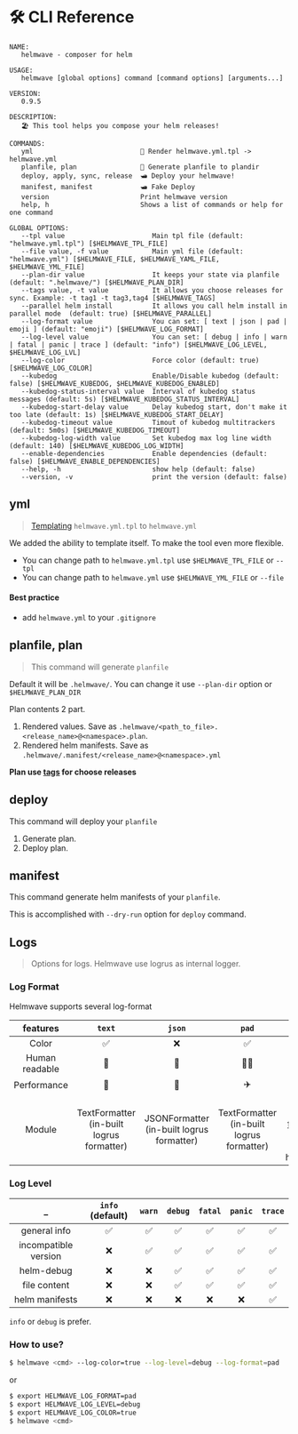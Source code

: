 # 🛠 CLI Reference

```
NAME:
   helmwave - composer for helm

USAGE:
   helmwave [global options] command [command options] [arguments...]

VERSION:
   0.9.5

DESCRIPTION:
   🏖 This tool helps you compose your helm releases!

COMMANDS:
   yml                           📄 Render helmwave.yml.tpl -> helmwave.yml
   planfile, plan                📜 Generate planfile to plandir
   deploy, apply, sync, release  🛥 Deploy your helmwave!
   manifest, manifest            🛥 Fake Deploy
   version                       Print helmwave version
   help, h                       Shows a list of commands or help for one command

GLOBAL OPTIONS:
   --tpl value                      Main tpl file (default: "helmwave.yml.tpl") [$HELMWAVE_TPL_FILE]
   --file value, -f value           Main yml file (default: "helmwave.yml") [$HELMWAVE_FILE, $HELMWAVE_YAML_FILE, $HELMWAVE_YML_FILE]
   --plan-dir value                 It keeps your state via planfile (default: ".helmwave/") [$HELMWAVE_PLAN_DIR]
   --tags value, -t value           It allows you choose releases for sync. Example: -t tag1 -t tag3,tag4 [$HELMWAVE_TAGS]
   --parallel helm install          It allows you call helm install in parallel mode  (default: true) [$HELMWAVE_PARALLEL]
   --log-format value               You can set: [ text | json | pad | emoji ] (default: "emoji") [$HELMWAVE_LOG_FORMAT]
   --log-level value                You can set: [ debug | info | warn  | fatal | panic | trace ] (default: "info") [$HELMWAVE_LOG_LEVEL, $HELMWAVE_LOG_LVL]
   --log-color                      Force color (default: true) [$HELMWAVE_LOG_COLOR]
   --kubedog                        Enable/Disable kubedog (default: false) [$HELMWAVE_KUBEDOG, $HELMWAVE_KUBEDOG_ENABLED]
   --kubedog-status-interval value  Interval of kubedog status messages (default: 5s) [$HELMWAVE_KUBEDOG_STATUS_INTERVAL]
   --kubedog-start-delay value      Delay kubedog start, don't make it too late (default: 1s) [$HELMWAVE_KUBEDOG_START_DELAY]
   --kubedog-timeout value          Timout of kubedog multitrackers (default: 5m0s) [$HELMWAVE_KUBEDOG_TIMEOUT]
   --kubedog-log-width value        Set kubedog max log line width (default: 140) [$HELMWAVE_KUBEDOG_LOG_WIDTH]
   --enable-dependencies            Enable dependencies (default: false) [$HELMWAVE_ENABLE_DEPENDENCIES]
   --help, -h                       show help (default: false)
   --version, -v                    print the version (default: false)

```

## yml

> [Templating](/tpl) `helmwave.yml.tpl` to `helmwave.yml`

We added the ability to template itself. To make the tool even more flexible.

- You can change path to `helmwave.yml.tpl` use `$HELMWAVE_TPL_FILE` or `--tpl`
- You can change path to `helmwave.yml` use `$HELMWAVE_YML_FILE` or `--file`


#### Best practice

- add `helmwave.yml` to your `.gitignore`


## planfile, plan

> This command will generate `planfile`

Default it will be `.helmwave/`. You can change it use `--plan-dir` option or `$HELMWAVE_PLAN_DIR`

Plan contents 2 part.

1. Rendered values. Save as `.helmwave/<path_to_file>.<release_name>@<namespace>.plan`. 
2. Rendered helm manifests. Save as `.helmwave/.manifest/<release_name>@<namespace>.yml`


**Plan use [tags](https://helmwave.github.io/yml/tags/) for choose releases**

## deploy

This command will deploy your `planfile`

1. Generate plan.
2. Deploy plan.

## manifest

This command generate helm manifests of your `planfile`.

This is accomplished  with `--dry-run` option for `deploy` command.

## Logs

> Options for logs. Helmwave use logrus as internal logger.

### Log Format

Helmwave supports several log-format

features | `text` | `json` | `pad` | `emoji`
:---: |:---:|:---:|:---:|:---:
Color | ✅   | ❌  | ✅  | 🌈
Human readable | 🧐   | 🤖  | 🧐🧐  | ✅
Performance | 🚀   | 🐢  | ✈️  | 🐢
Module | TextFormatter (in-built logrus formatter)  | JSONFormatter (in-built logrus formatter)  | TextFormatter (in-built logrus formatter)  |  [logrus-emoji-formatter](https://github.com/helmwave/logrus-emoji-formatter) special for helmwave


### Log Level

_ | `info` (default) | `warn` | `debug` | `fatal` | `panic` | `trace`
:---:|:---:|:---:|:---:|:---:|:---:|:---:
general info         | ✅   | ✅  | ✅  | ✅   | ✅  | ✅
incompatible version | ❌   | ✅  | ✅  | ✅   | ✅  | ✅
helm-debug           | ❌   | ❌  | ✅  | ✅   | ✅  | ✅
file content         | ❌   | ❌  | ✅  | ✅   | ✅  | ✅
helm manifests       | ❌   | ❌  | ❌  | ❌   | ❌  | ✅

`info` or `debug` is prefer.



### How to use?

```bash
$ helmwave <cmd> --log-color=true --log-level=debug --log-format=pad
```

or

```bash
$ export HELMWAVE_LOG_FORMAT=pad
$ export HELMWAVE_LOG_LEVEL=debug
$ export HELMWAVE_LOG_COLOR=true
$ helmwave <cmd>
```

